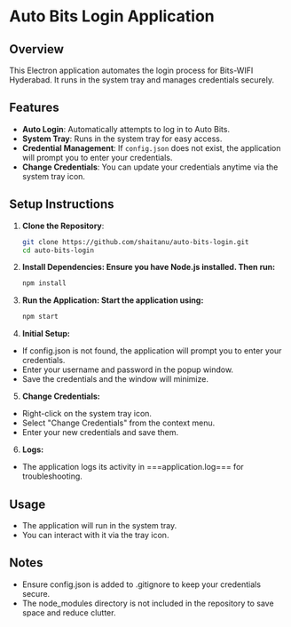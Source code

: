 # Auto Bits Login Application

## Overview

This Electron application automates the login process for Bits-WIFI Hyderabad. It runs in the system tray and manages credentials securely.

## Features

- **Auto Login**: Automatically attempts to log in to Auto Bits.
- **System Tray**: Runs in the system tray for easy access.
- **Credential Management**: If `config.json` does not exist, the application will prompt you to enter your credentials.
- **Change Credentials**: You can update your credentials anytime via the system tray icon.

## Setup Instructions

1. **Clone the Repository**:
   ```bash
   git clone https://github.com/shaitanu/auto-bits-login.git
   cd auto-bits-login
   ```

2. **Install Dependencies: Ensure you have Node.js installed. Then run:**

    ```bash
    npm install
    ```
3. **Run the Application: Start the application using:**

    ```bash
    npm start
    ```
4. **Initial Setup:**

- If config.json is not found, the application will prompt you to enter your credentials.
- Enter your username and password in the popup window.
- Save the credentials and the window will minimize.

5. **Change Credentials:**

- Right-click on the system tray icon.
- Select "Change Credentials" from the context menu.
- Enter your new credentials and save them.

6. **Logs:**

- The application logs its activity in ===application.log=== for troubleshooting.
  
## Usage
- The application will run in the system tray.
- You can interact with it via the tray icon.

## Notes
- Ensure config.json is added to .gitignore to keep your credentials secure.
- The node_modules directory is not included in the repository to save space and reduce clutter.
  
